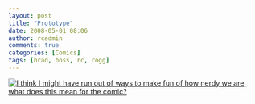 ```yaml
---
layout: post
title: "Prototype"
date: 2008-05-01 08:06
author: rcadmin
comments: true
categories: [Comics]
tags: [brad, hoss, rc, rogg]
---
```

<a href="http://bitsmack.com/wp/2008/05/01/prototype/"><img src='http://bitsmack.com/wp/wp-content/uploads/2008/05/200805011.jpg' title='I think I might have run out of ways to make fun of how nerdy we are, what does this mean for the comic?' /></a>
